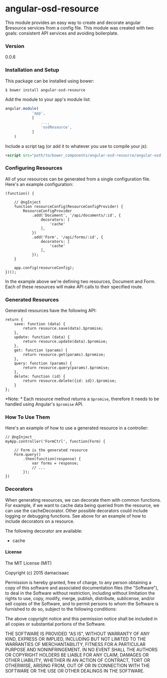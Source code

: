 # angular-osd-resource

This module provides an easy way to create and decorate angular $resource services from a config file. This module was created with two goals: consistent API services and avoiding boilerplate.

### Version
0.0.6

### Installation and Setup

This package can be installed using bower:
```sh
$ bower install angular-osd-resource
```

Add the module to your app's module list:

```js
angular.module(
            'app',
            [
                ...,
                'osdResource',
            ]
    )
```

Include a script tag (or add it to whatever you use to compile your js):
```html
<script src="path/to/bower_components/angular-osd-resource/angular-osd-resource.min.js"></script>
```

### Configuring Resources

All of your resources can be generated from a single configuration file. Here's an example configuration:

```
(function() {

    // @ngInject
    function resourceConfig(ResourceConfigProvider) {
        ResourceConfigProvider
            .add('Document', '/api/documents/:id', {
                decorators: [
                    'cache'
                ],
            })
            .add('Form', '/api/forms/:id', {
                decorators: [
                    'cache'
                ],
            });
    }

    app.config(resourceConfig);
})();
```

In the example above we're defining two resources, Document and Form. Each of these resources will make API calls to their specified route.

### Generated Resources

Generated resources have the following API:
```
return {
    save: function (data) {
        return resource.save(data).$promise;
    },
    update: function (data) {
        return resource.update(data).$promise;
    },
    get: function (params) {
        return resource.get(params).$promise;
    },
    query: function (params) {
        return resource.query(params).$promise;
    },
    delete: function (id) {
        return resource.delete({id: id}).$promise;
    }
};
```
*Note: * Each resource method returns a `$promise`, therefore it needs to be handled using Angular's `$promise` API.

### How To Use Them

Here's an example of how to use a generated resource in a controller:

```
// @ngInject
myApp.controller('FormCtrl', function(Form) {

    // Form is the generated resource
    Form.query()
        .then(function(response) {
            var forms = response;
            // ...
        });
})
```

### Decorators

When generating resources, we can decorate them with common functions. For example, if we want to cache data being queried from the resource, we can use the cacheDecorator. Other possible decorators could include logging or debugging functions. See above for an example of how to include decorators on a resource.

The following decorator are available:
 - cache


#### License

The MIT License (MIT)

Copyright (c) 2015 damacisaac

Permission is hereby granted, free of charge, to any person obtaining a copy
of this software and associated documentation files (the "Software"), to deal
in the Software without restriction, including without limitation the rights
to use, copy, modify, merge, publish, distribute, sublicense, and/or sell
copies of the Software, and to permit persons to whom the Software is
furnished to do so, subject to the following conditions:

The above copyright notice and this permission notice shall be included in all
copies or substantial portions of the Software.

THE SOFTWARE IS PROVIDED "AS IS", WITHOUT WARRANTY OF ANY KIND, EXPRESS OR
IMPLIED, INCLUDING BUT NOT LIMITED TO THE WARRANTIES OF MERCHANTABILITY,
FITNESS FOR A PARTICULAR PURPOSE AND NONINFRINGEMENT. IN NO EVENT SHALL THE
AUTHORS OR COPYRIGHT HOLDERS BE LIABLE FOR ANY CLAIM, DAMAGES OR OTHER
LIABILITY, WHETHER IN AN ACTION OF CONTRACT, TORT OR OTHERWISE, ARISING FROM,
OUT OF OR IN CONNECTION WITH THE SOFTWARE OR THE USE OR OTHER DEALINGS IN THE
SOFTWARE.


